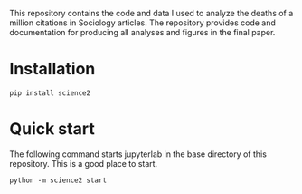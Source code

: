 This repository contains 
  the code and data I used to analyze the deaths of a million citations in Sociology articles.
The repository provides code and documentation for producing all analyses and figures in the final paper.

# Installation

`pip install science2`

# Quick start

The following command starts jupyterlab in the base directory of this repository. This is a good place to start.

`python -m science2 start`
